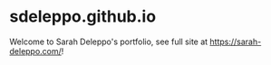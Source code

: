 # sdeleppo.github.io
Welcome to Sarah Deleppo's portfolio, see full site at https://sarah-deleppo.com/!
